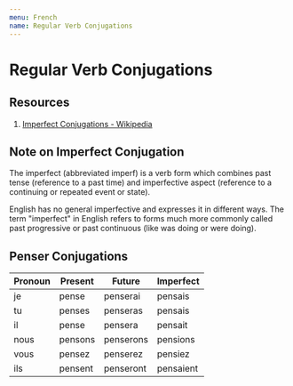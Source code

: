 ```yaml
---
menu: French
name: Regular Verb Conjugations
---
```


# Regular Verb Conjugations

## Resources

1. [Imperfect Conjugations - Wikipedia](https://en.wikipedia.org/wiki/Imperfect)

## Note on Imperfect Conjugation

The imperfect (abbreviated imperf) is a verb form which combines past tense (reference to a past time) and imperfective aspect (reference to a continuing or repeated event or state).

English has no general imperfective and expresses it in different ways. The term "imperfect" in English refers to forms much more commonly called past progressive or past continuous (like was doing or were doing).

## Penser Conjugations

| Pronoun | Present | Future    | Imperfect |
| ------- | ------- | --------- | --------- |
| je      | pense   | penserai  | pensais   |
| tu      | penses  | penseras  | pensais   |
| il      | pense   | pensera   | pensait   |
| nous    | pensons | penserons | pensions  |
| vous    | pensez  | penserez  | pensiez   |
| ils     | pensent | penseront | pensaient |
